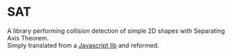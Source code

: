 # SAT
A library performing collision detection of simple 2D shapes with  Separating Axis Theorem.  
Simply translated from a [Javascript lib](https://github.com/jriecken/sat-js) and reformed. 
